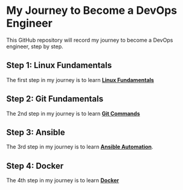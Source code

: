 # My Journey to Become a DevOps Engineer

This GitHub repository will record my journey to become a DevOps engineer, step by step.

## Step 1: Linux Fundamentals

The first step in my journey is to learn **[Linux Fundamentals](linux-1.md)**

## Step 2: Git Fundamentals

The 2nd step in my journey is to learn **[Git Commands](git.md)**

## Step 3: Ansible

The 3rd step in my journey is to learn 
**[Ansible Automation](https://github.com/Tariq-Mehmood-Malik/Ansible-Handbook)**.

## Step 4: Docker

The 4th step in my journey is to learn **[Docker](https://github.com/Tariq-Mehmood-Malik/Docker)**
